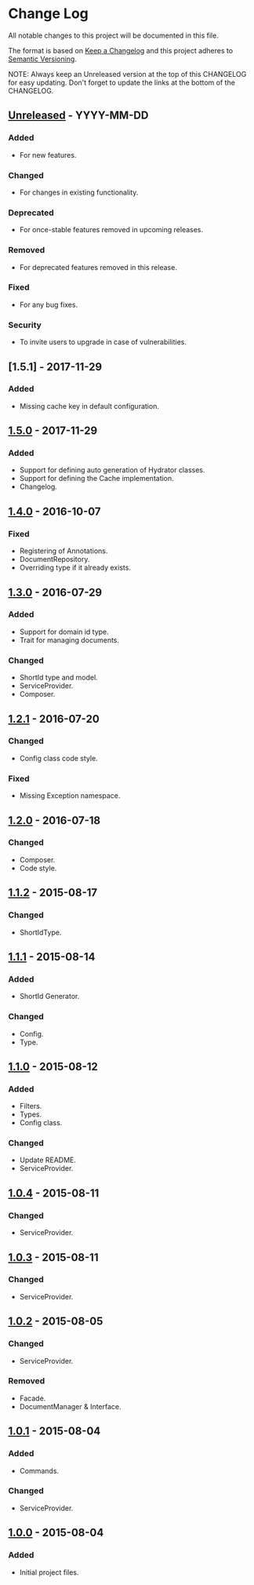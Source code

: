 # Change Log
All notable changes to this project will be documented in this file.

The format is based on [Keep a Changelog](http://keepachangelog.com/)
and this project adheres to [Semantic Versioning](http://semver.org/).

NOTE: Always keep an Unreleased version at the top of this CHANGELOG for easy updating.
Don't forget to update the links at the bottom of the CHANGELOG.

## [Unreleased] - YYYY-MM-DD
### Added
- For new features.

### Changed
- For changes in existing functionality.

### Deprecated
- For once-stable features removed in upcoming releases.

### Removed
- For deprecated features removed in this release.

### Fixed
- For any bug fixes.

### Security
- To invite users to upgrade in case of vulnerabilities.

## [1.5.1] - 2017-11-29
### Added
- Missing cache key in default configuration.

## [1.5.0] - 2017-11-29
### Added
- Support for defining auto generation of Hydrator classes.
- Support for defining the Cache implementation.
- Changelog.

## [1.4.0] - 2016-10-07
### Fixed
- Registering of Annotations.
- DocumentRepository.
- Overriding type if it already exists.

## [1.3.0] - 2016-07-29
### Added
- Support for domain id type.
- Trait for managing documents.

### Changed
- ShortId type and model.
- ServiceProvider.
- Composer.

## [1.2.1] - 2016-07-20
### Changed
- Config class code style.

### Fixed
- Missing Exception namespace.

## [1.2.0] - 2016-07-18
### Changed
- Composer.
- Code style.

## [1.1.2] - 2015-08-17
### Changed
- ShortIdType.

## [1.1.1] - 2015-08-14
### Added
- ShortId Generator.

### Changed
- Config.
- Type.

## [1.1.0] - 2015-08-12
### Added
- Filters.
- Types.
- Config class.

### Changed
- Update README.
- ServiceProvider.

## [1.0.4] - 2015-08-11
### Changed
- ServiceProvider.

## [1.0.3] - 2015-08-11
### Changed
- ServiceProvider.

## [1.0.2] - 2015-08-05
### Changed
- ServiceProvider.

### Removed
- Facade.
- DocumentManager & Interface.

## [1.0.1] - 2015-08-04
### Added
- Commands.

### Changed
- ServiceProvider.

## [1.0.0] - 2015-08-04
### Added
- Initial project files.

[Unreleased]: https://github.com/digiaonline/lumen-doctrine-mongodb-odm/compare/1.5.0...HEAD
[1.5.0]: https://github.com/digiaonline/lumen-doctrine-mongodb-odm/compare/1.4.0...1.5.0
[1.4.0]: https://github.com/digiaonline/lumen-doctrine-mongodb-odm/compare/1.3.0...1.4.0
[1.3.0]: https://github.com/digiaonline/lumen-doctrine-mongodb-odm/compare/1.2.1...1.3.0
[1.2.1]: https://github.com/digiaonline/lumen-doctrine-mongodb-odm/compare/1.2.0...1.2.1
[1.2.0]: https://github.com/digiaonline/lumen-doctrine-mongodb-odm/compare/1.1.2...1.2.0
[1.1.2]: https://github.com/digiaonline/lumen-doctrine-mongodb-odm/compare/1.1.1...1.1.2
[1.1.1]: https://github.com/digiaonline/lumen-doctrine-mongodb-odm/compare/1.1.0...1.1.1
[1.1.0]: https://github.com/digiaonline/lumen-doctrine-mongodb-odm/compare/1.0.4...1.1.0
[1.0.4]: https://github.com/digiaonline/lumen-doctrine-mongodb-odm/compare/1.0.3...1.0.4
[1.0.3]: https://github.com/digiaonline/lumen-doctrine-mongodb-odm/compare/1.0.2...1.0.3
[1.0.2]: https://github.com/digiaonline/lumen-doctrine-mongodb-odm/compare/1.0.1...1.0.2
[1.0.1]: https://github.com/digiaonline/lumen-doctrine-mongodb-odm/compare/1.0.0...1.0.1
[1.0.0]: https://github.com/digiaonline/lumen-doctrine-mongodb-odm/tree/1.0.0
